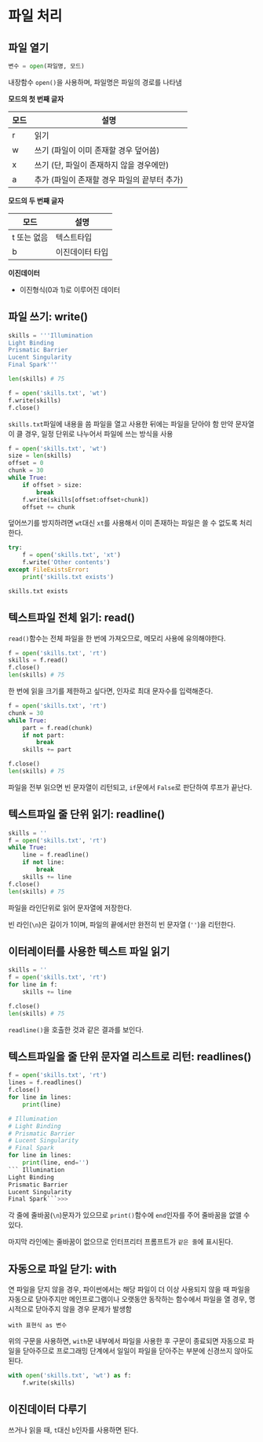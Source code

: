 # 파일 처리

## 파일 열기

```python
변수 = open(파일명, 모드)
```
내장함수 `open()`을 사용하며, 파일명은 파일의 경로를 나타냄

**모드의 첫 번째 글자**

모드|설명
---|---
r|읽기
w|쓰기 (파일이 이미 존재할 경우 덮어씀)
x|쓰기 (단, 파일이 존재하지 않을 경우에만)
a|추가 (파일이 존재할 경우 파일의 끝부터 추가)

**모드의 두 번째 글자**

모드|설명
---|---
t 또는 없음|텍스트타입
b|이진데이터 타입


**이진데이터**  
- 이진형식(0과 1)로 이루어진 데이터  



## 파일 쓰기: write()

```python
skills = '''Illumination
Light Binding
Prismatic Barrier
Lucent Singularity
Final Spark'''

len(skills) # 75
```

```python
f = open('skills.txt', 'wt')
f.write(skills)
f.close()
```

`skills.txt`파일에 내용을 씀
파일을 열고 사용한 뒤에는 파일을 닫아야 함
만약 문자열이 클 경우, 일정 단위로 나누어서 파일에 쓰는 방식을 사용

```python
f = open('skills.txt', 'wt')
size = len(skills)
offset = 0
chunk = 30
while True:
    if offset > size:
        break
    f.write(skills[offset:offset+chunk])
    offset += chunk
```

덮어쓰기를 방지하려면 `wt`대신 `xt`를 사용해서 이미 존재하는 파일은 쓸 수 없도록 처리한다.

```python
try:
    f = open('skills.txt', 'xt')
    f.write('Other contents')
except FileExistsError:
    print('skills.txt exists')

skills.txt exists
```

## 텍스트파일 전체 읽기: read()

`read()`함수는 전체 파일을 한 번에 가져오므로, 메모리 사용에 유의해야한다.

```python
f = open('skills.txt', 'rt')
skills = f.read()
f.close()
len(skills) # 75
```

한 번에 읽을 크기를 제한하고 싶다면, 인자로 최대 문자수를 입력해준다.

```python
f = open('skills.txt', 'rt')
chunk = 30
while True:
    part = f.read(chunk)
    if not part:
        break
    skills += part

f.close()
len(skills) # 75
```

파일을 전부 읽으면 빈 문자열이 리턴되고, `if`문에서 `False`로 판단하여 루프가 끝난다.

## 텍스트파일 줄 단위 읽기: readline()

```python
skills = ''
f = open('skills.txt', 'rt')
while True:
    line = f.readline()
    if not line:
        break
    skills += line
f.close()
len(skills) # 75
```
파일을 라인단위로 읽어 문자열에 저장한다.

빈 라인(`\n`)은 길이가 1이며, 파일의 끝에서만 완전히 빈 문자열 (`''`)을 리턴한다.

## 이터레이터를 사용한 텍스트 파일 읽기

```python
skills = ''
f = open('skills.txt', 'rt')
for line in f:
    skills += line

f.close()
len(skills) # 75
```

`readline()`을 호출한 것과 같은 결과를 보인다.

## 텍스트파일을 줄 단위 문자열 리스트로 리턴: readlines()

```python
f = open('skills.txt', 'rt')
lines = f.readlines()
f.close()
for line in lines:
    print(line)

# Illumination
# Light Binding
# Prismatic Barrier
# Lucent Singularity
# Final Spark
for line in lines:
    print(line, end='')
``` Illumination
Light Binding
Prismatic Barrier
Lucent Singularity
Final Spark```>>>
```

각 줄에 줄바꿈(`\n`)문자가 있으므로 `print()`함수에 `end`인자를 주어 줄바꿈을 없앨 수 있다.

마지막 라인에는 줄바꿈이 없으므로 인터프리터 프롬프트가 `같은 줄`에 표시된다.

## 자동으로 파일 닫기: with

연 파일을 닫지 않을 경우, 파이썬에서는 해당 파일이 더 이상 사용되지 않을 때 파일을 자동으로 닫아주지만 메인프로그램이나 오랫동안 동작하는 함수에서 파일을 열 경우, 명시적으로 닫아주지 않을 경우 문제가 발생함

```
with 표현식 as 변수
```
위의 구문을 사용하면, `with`문 내부에서 파일을 사용한 후 구문이 종료되면 자동으로 파일을 닫아주므로 프로그래밍 단계에서 일일이 파일을 닫아주는 부분에 신경쓰지 않아도 된다.

```python
with open('skills.txt', 'wt') as f:
    f.write(skills)
```

## 이진데이터 다루기

쓰거나 읽을 때, `t`대신 `b`인자를 사용하면 된다.